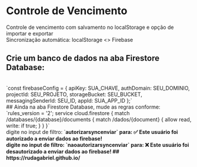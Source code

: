 # Controle de Vencimento
 Controle de vencimento com salvamento no localStorage e opção de importar e exportar
 <br>
 Sincronização automática: localStorage <> Firebase
 <br>
 ## Crie um banco de dados na aba Firestore Database:
 <br>
 `const firebaseConfig = {
	apiKey: SUA_CHAVE,
	authDomain: SEU_DOMINIO,
	projectId: SEU_PROJETO,
	storageBucket: SEU_BUCKET,
	messagingSenderId: SEU_ID,
	appId: SUA_APP_ID
};`
<br>
## Ainda na aba Firestore Database, mude as regras conforme:
<br>
`rules_version = '2';
service cloud.firestore {
  match /databases/{database}/documents {
    match /dados/{document} {
      allow read, write: if true;
    }
  }
}`
 <br>
 digite no input de filtro: `<b>autorizarsyncenviar<b/>` para: ✅ Este usuário foi autorizado a enviar dados ao firebase!
 <br>
  digite no input de filtro: `<b>naoautorizarsyncenviar<b/>` para: ❌ Este usuário foi desautorizado a enviar dados ao firebase!
## https://rudagabriel.github.io/